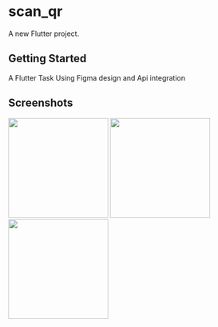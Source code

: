 # scan_qr

A new Flutter project.

## Getting Started

A Flutter Task Using Figma design and Api integration

## Screenshots

<p float="left">

  <img src="https://user-images.githubusercontent.com/95647394/223428241-6faa78cc-d182-42d0-bdd2-0a7039595c3b.png" width="200">

  <img src="https://user-images.githubusercontent.com/95647394/223428245-f0c493b4-1a05-48aa-b80e-dc0acb9cf485.png" width="200">

   <img src="https://user-images.githubusercontent.com/95647394/223428224-4caeba05-4dc9-42f5-90e0-98c035972af7.png" width="200">
</p>
